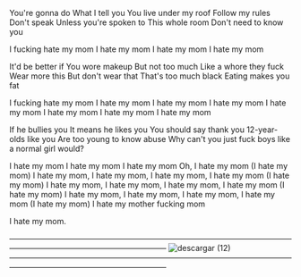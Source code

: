 You're gonna do
What I tell you
You live under my roof
Follow my rules
Don't speak
Unless you're spoken to
This whole room
Don't need to know you

I fucking hate my mom
I hate my mom
I hate my mom
I hate my mom

It'd be better if
You wore makeup
But not too much
Like a whore they fuck
Wear more this
But don't wear that
That's too much black
Eating makes you fat

I fucking hate my mom
I hate my mom
I hate my mom
I hate my mom
I hate my mom
I hate my mom
I hate my mom
I hate my mom

If he bullies you
It means he likes you
You should say thank you
12-year-olds like you
Are too young to know abuse
Why can't you just fuck boys like a normal girl would?

I hate my mom
I hate my mom
I hate my mom
Oh, I hate my mom (I hate my mom)
I hate my mom, I hate my mom, I hate my mom, I hate my mom (I hate my mom)
I hate my mom, I hate my mom, I hate my mom, I hate my mom (I hate my mom)
I hate my mom, I hate my mom, I hate my mom, I hate my mom (I hate my mom)
I hate my mother fucking mom

I hate my mom.

————————————————————————————————————————————————————————
![descargar (12)](https://github.com/Celestialdestiny/Celestialdestiny/assets/171634769/38d574eb-6d0c-4cae-a4bf-97a085bf4882)
————————————————————————————————————————————————————————
